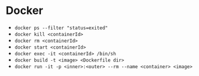 

# Docker

+ `docker ps --filter "status=exited"`
+ `docker kill <containerId>`
+ `docker rm <containerId>`
+ `docker start <containerId>`
+ `docker exec -it <containerId> /bin/sh`
+ `docker build -t <image> <Dockerfile dir>`
+ `docker run -it -p <inner>:<outer> --rm --name <container> <image>`

